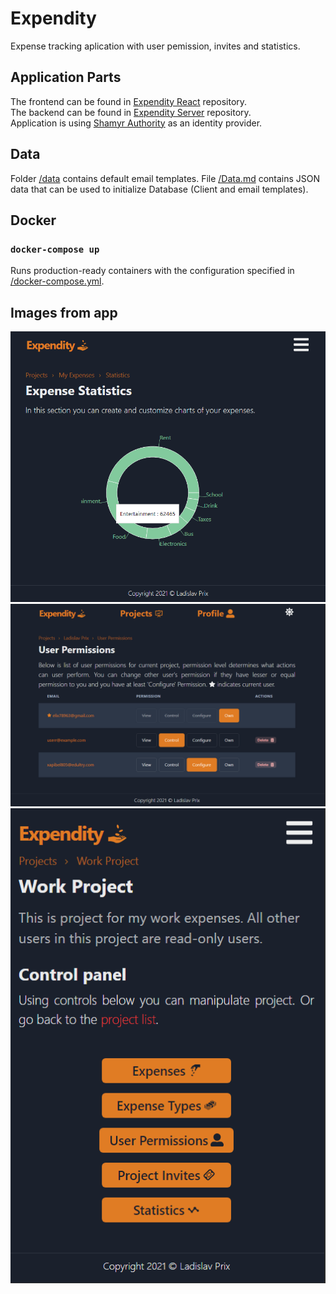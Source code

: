 # Expendity

Expense tracking aplication with user pemission, invites and statistics.

## Application Parts

The frontend can be found in [Expendity React](https://github.com/prixladi/expendity-react) repository.<br />
The backend can be found in [Expendity Server](https://github.com/prixladi/expendity-server) repository.<br />
Application is using [Shamyr Authority](https://github.com/prixladi/shamyr-cloud-authority) as an identity provider.

## Data

Folder [/data](data) contains default email templates. File [/Data.md](Data.md) contains JSON data that can be used to initialize Database (Client and email templates).

## Docker

### `docker-compose up`

Runs production-ready containers with the configuration specified in [/docker-compose.yml](docker-compose.yml).

## Images from app

![Stats](assets/Stats.png)
![User_Permissions](assets/User_Permissions.png)
![Work_Project](assets/Work_Project.png)

